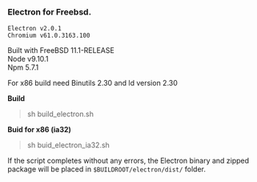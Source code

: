 ### Electron for Freebsd.

```
Electron v2.0.1  
Chromium v61.0.3163.100 
```

Built with FreeBSD 11.1-RELEASE  
Node v9.10.1  
Npm 5.7.1  

For x86 build need Binutils 2.30 and ld version 2.30

**Build**
> sh build_electron.sh

**Buid for x86 (ia32)**
> sh buid_electron_ia32.sh

If the script completes without any errors, the Electron binary and zipped package will be placed in `$BUILDROOT/electron/dist/` folder.
